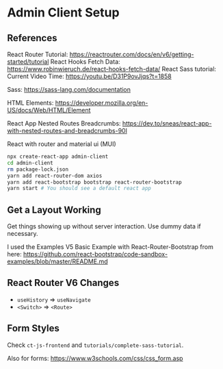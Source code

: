 # Admin Client Setup

## References

React Router Tutorial: https://reactrouter.com/docs/en/v6/getting-started/tutorial
React Hooks Fetch Data: https://www.robinwieruch.de/react-hooks-fetch-data/
React Sass tutorial:
Current Video Time: https://youtu.be/D31P9ovJjqs?t=1858

Sass: https://sass-lang.com/documentation

HTML Elements: https://developer.mozilla.org/en-US/docs/Web/HTML/Element

React App Nested Routes Breadcrumbs: 
https://dev.to/sneas/react-app-with-nested-routes-and-breadcrumbs-90l

React with router and  material ui (MUI)

```bash
npx create-react-app admin-client
cd admin-client
rm package-lock.json
yarn add react-router-dom axios
yarn add react-bootstrap bootstrap react-router-bootstrap
yarn start # You should see a default react app
```

## Get a Layout Working

Get things showing up without server interaction. Use dummy data if necessary.

I used the Examples V5 Basic Example with React-Router-Bootstrap from here:
https://github.com/react-bootstrap/code-sandbox-examples/blob/master/README.md

## React Router V6 Changes

- `useHistory` => `useNavigate`
- `<Switch>` => `<Route>` 

## Form Styles

Check `ct-js-frontend` and `tutorials/complete-sass-tutorial`.

Also for forms: https://www.w3schools.com/css/css_form.asp 
